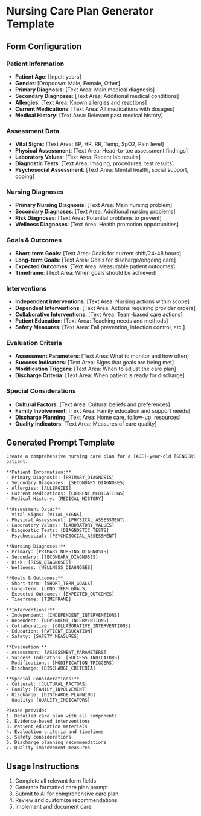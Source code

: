 # Nursing Care Plan Generator Template

## Form Configuration

### Patient Information
- **Patient Age**: [Input: years]
- **Gender**: [Dropdown: Male, Female, Other]
- **Primary Diagnosis**: [Text Area: Main medical diagnosis]
- **Secondary Diagnoses**: [Text Area: Additional medical conditions]
- **Allergies**: [Text Area: Known allergies and reactions]
- **Current Medications**: [Text Area: All medications with dosages]
- **Medical History**: [Text Area: Relevant past medical history]

### Assessment Data
- **Vital Signs**: [Text Area: BP, HR, RR, Temp, SpO2, Pain level]
- **Physical Assessment**: [Text Area: Head-to-toe assessment findings]
- **Laboratory Values**: [Text Area: Recent lab results]
- **Diagnostic Tests**: [Text Area: Imaging, procedures, test results]
- **Psychosocial Assessment**: [Text Area: Mental health, social support, coping]

### Nursing Diagnoses
- **Primary Nursing Diagnosis**: [Text Area: Main nursing problem]
- **Secondary Diagnoses**: [Text Area: Additional nursing problems]
- **Risk Diagnoses**: [Text Area: Potential problems to prevent]
- **Wellness Diagnoses**: [Text Area: Health promotion opportunities]

### Goals & Outcomes
- **Short-term Goals**: [Text Area: Goals for current shift/24-48 hours]
- **Long-term Goals**: [Text Area: Goals for discharge/ongoing care]
- **Expected Outcomes**: [Text Area: Measurable patient outcomes]
- **Timeframe**: [Text Area: When goals should be achieved]

### Interventions
- **Independent Interventions**: [Text Area: Nursing actions within scope]
- **Dependent Interventions**: [Text Area: Actions requiring provider orders]
- **Collaborative Interventions**: [Text Area: Team-based care actions]
- **Patient Education**: [Text Area: Teaching needs and methods]
- **Safety Measures**: [Text Area: Fall prevention, infection control, etc.]

### Evaluation Criteria
- **Assessment Parameters**: [Text Area: What to monitor and how often]
- **Success Indicators**: [Text Area: Signs that goals are being met]
- **Modification Triggers**: [Text Area: When to adjust the care plan]
- **Discharge Criteria**: [Text Area: When patient is ready for discharge]

### Special Considerations
- **Cultural Factors**: [Text Area: Cultural beliefs and preferences]
- **Family Involvement**: [Text Area: Family education and support needs]
- **Discharge Planning**: [Text Area: Home care, follow-up, resources]
- **Quality Indicators**: [Text Area: Measures of care quality]

## Generated Prompt Template

```
Create a comprehensive nursing care plan for a [AGE]-year-old [GENDER] patient.

**Patient Information:**
- Primary Diagnosis: [PRIMARY_DIAGNOSIS]
- Secondary Diagnoses: [SECONDARY_DIAGNOSES]
- Allergies: [ALLERGIES]
- Current Medications: [CURRENT_MEDICATIONS]
- Medical History: [MEDICAL_HISTORY]

**Assessment Data:**
- Vital Signs: [VITAL_SIGNS]
- Physical Assessment: [PHYSICAL_ASSESSMENT]
- Laboratory Values: [LABORATORY_VALUES]
- Diagnostic Tests: [DIAGNOSTIC_TESTS]
- Psychosocial: [PSYCHOSOCIAL_ASSESSMENT]

**Nursing Diagnoses:**
- Primary: [PRIMARY_NURSING_DIAGNOSIS]
- Secondary: [SECONDARY_DIAGNOSES]
- Risk: [RISK_DIAGNOSES]
- Wellness: [WELLNESS_DIAGNOSES]

**Goals & Outcomes:**
- Short-term: [SHORT_TERM_GOALS]
- Long-term: [LONG_TERM_GOALS]
- Expected Outcomes: [EXPECTED_OUTCOMES]
- Timeframe: [TIMEFRAME]

**Interventions:**
- Independent: [INDEPENDENT_INTERVENTIONS]
- Dependent: [DEPENDENT_INTERVENTIONS]
- Collaborative: [COLLABORATIVE_INTERVENTIONS]
- Education: [PATIENT_EDUCATION]
- Safety: [SAFETY_MEASURES]

**Evaluation:**
- Assessment: [ASSESSMENT_PARAMETERS]
- Success Indicators: [SUCCESS_INDICATORS]
- Modifications: [MODIFICATION_TRIGGERS]
- Discharge: [DISCHARGE_CRITERIA]

**Special Considerations:**
- Cultural: [CULTURAL_FACTORS]
- Family: [FAMILY_INVOLVEMENT]
- Discharge: [DISCHARGE_PLANNING]
- Quality: [QUALITY_INDICATORS]

Please provide:
1. Detailed care plan with all components
2. Evidence-based interventions
3. Patient education materials
4. Evaluation criteria and timelines
5. Safety considerations
6. Discharge planning recommendations
7. Quality improvement measures
```

## Usage Instructions

1. Complete all relevant form fields
2. Generate formatted care plan prompt
3. Submit to AI for comprehensive care plan
4. Review and customize recommendations
5. Implement and document care 